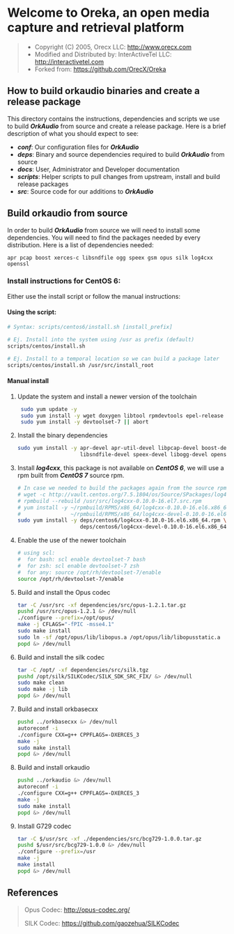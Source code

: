# Welcome to Oreka, an open media capture and retrieval platform

> - Copyright (C) 2005, Orecx LLC: http://www.orecx.com
> - Modified and Distributed by: InterActiveTel LLC: http://interactivetel.com
> - Forked from: https://github.com/OrecX/Oreka


## How to build orkaudio binaries and create a release package

This directory contains the instructions, dependencies and scripts we use to build ***OrkAudio*** from source and create a release package. Here is a brief description of what you should expect to see:

- ***conf***: Our configuration files for ***OrkAudio***
- ***deps***: Binary and source dependencies required to build ***OrkAudio*** from source
- ***docs***: User, Administrator and Developer documentation
- ***scripts***: Helper scripts to pull changes from upstream, install and build release packages
- ***src***: Source code for our additions to ***OrkAudio***

## Build orkaudio from source
In order to build ***OrkAudio*** from source we will need to install some dependencies. You will need to find the packages needed by every distribution. Here is a list of dependencies needed:

`apr pcap boost xerces-c libsndfile ogg speex gsm opus silk log4cxx openssl`


### Install instructions for CentOS 6: 
Either use the install script or follow the manual instructions:


#### Using the script:
```bash
# Syntax: scripts/centos6/install.sh [install_prefix]

# Ej. Install into the system using /usr as prefix (default)
scripts/centos/install.sh

# Ej. Install to a temporal location so we can build a package later
scripts/centos/install.sh /usr/src/install_root
```

#### Manual install
1. Update the system and install a newer version of the toolchain
   ```bash
    sudo yum update -y
    sudo yum install -y wget doxygen libtool rpmdevtools epel-release centos-release-scl || abort
    sudo yum install -y devtoolset-7 || abort
   ```
2. Install the binary dependencies
    ```bash
    sudo yum install -y apr-devel apr-util-devel libpcap-devel boost-devel xerces-c-devel \
                        libsndfile-devel speex-devel libogg-devel openssl-devel
    ```
3. Install ***log4cxx***, this package is not available on ***CentOS 6***, we will use a rpm built from ***CentOS 7*** source rpm.
    ```bash
    # In case we needed to build the packages again from the source rpm do the following
    # wget -c http://vault.centos.org/7.5.1804/os/Source/SPackages/log4cxx-0.10.0-16.el7.src.rpm -O /usr/src/log4cxx-0.10.0-16.el7.src.rpm
    # rpmbuild --rebuild /usr/src/log4cxx-0.10.0-16.el7.src.rpm
    # yum install -y ~/rpmbuild/RPMS/x86_64/log4cxx-0.10.0-16.el6.x86_64.rpm \
    #                ~/rpmbuild/RPMS/x86_64/log4cxx-devel-0.10.0-16.el6.x86_64.rpm
    sudo yum install -y deps/centos6/log4cxx-0.10.0-16.el6.x86_64.rpm \
                        deps/centos6/log4cxx-devel-0.10.0-16.el6.x86_64.rpm
    ```

4. Enable the use of the newer toolchain
    ```bash 
    # using scl: 
    #  for bash: scl enable devtoolset-7 bash 
    #  for zsh: scl enable devtoolset-7 zsh
    #  for any: source /opt/rh/devtoolset-7/enable
    source /opt/rh/devtoolset-7/enable
    ```
 
 1. Build and install the Opus codec
    ```bash
    tar -C /usr/src -xf dependencies/src/opus-1.2.1.tar.gz
    pushd /usr/src/opus-1.2.1 &> /dev/null
    ./configure --prefix=/opt/opus/
    make -j CFLAGS="-fPIC -msse4.1"
    sudo make install
    sudo ln -sf /opt/opus/lib/libopus.a /opt/opus/lib/libopusstatic.a
    popd &> /dev/null
    ```
5. Build and install the silk codec
    ```bash
    tar -C /opt/ -xf dependencies/src/silk.tgz
    pushd /opt/silk/SILKCodec/SILK_SDK_SRC_FIX/ &> /dev/null
    sudo make clean
    sudo make -j lib
    popd &> /dev/null
    ```
6. Build and install orkbasecxx
    ```bash
    pushd ../orkbasecxx &> /dev/null
    autoreconf -i
    ./configure CXX=g++ CPPFLAGS=-DXERCES_3
    make -j
    sudo make install
    popd &> /dev/null
    ```
7. Build and install orkaudio
    ```bash
    pushd ../orkaudio &> /dev/null
    autoreconf -i
    ./configure CXX=g++ CPPFLAGS=-DXERCES_3
    make -j
    sudo make install
    popd &> /dev/null
    ```
8. Install G729 codec
    ```bash
    tar -C $/usr/src -xf ./dependencies/src/bcg729-1.0.0.tar.gz
    pushd $/usr/src/bcg729-1.0.0 &> /dev/null
    ./configure --prefix=/usr
    make -j
    make install
    popd &> /dev/null
    ```

## References
> Opus Codec: http://opus-codec.org/ 
> 
>SILK Codec: https://github.com/gaozehua/SILKCodec

